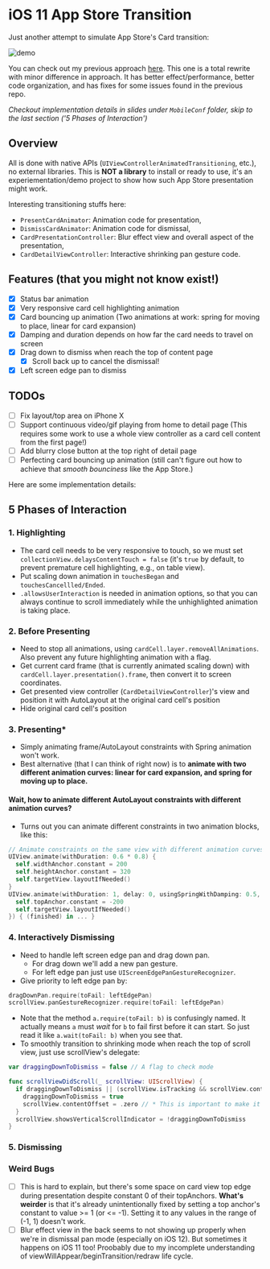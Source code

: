 # iOS 11 App Store Transition

Just another attempt to simulate App Store's Card transition:

![demo](https://raw.githubusercontent.com/aunnnn/AppStoreiOS11InteractiveTransition/master/appstoreios11demo.gif)

You can check out my previous approach [here](https://github.com/aunnnn/AppStoreiOS11InteractiveTransition_old). This one is a total rewrite with minor difference in approach. It has better effect/performance, better code organization, and has fixes for some issues found in the previous repo.

*Checkout implementation details in slides under `MobileConf` folder, skip to the last section ('5 Phases of Interaction')*

## Overview
All is done with native APIs (`UIViewControllerAnimatedTransitioning`, etc.), no external libraries. This is **NOT a library** to install or ready to use, it's an experiementation/demo project to show how such App Store presentation might work.

Interesting transitioning stuffs here:
- `PresentCardAnimator`: Animation code for presentation,
- `DismissCardAnimator`: Animation code for dismissal,
- `CardPresentationController`: Blur effect view and overall aspect of the presentation,
- `CardDetailViewController`: Interactive shrinking pan gesture code.

## Features (that you might not know exist!)
- [x] Status bar animation
- [x] Very responsive card cell highlighting animation
- [x] Card bouncing up animation (Two animations at work: spring for moving to place, linear for card expansion)
- [x] Damping and duration depends on how far the card needs to travel on screen
- [x] Drag down to dismiss when reach the top of content page
  - [x] Scroll back up to cancel the dismissal!
- [x] Left screen edge pan to dismiss

## TODOs
- [ ] Fix layout/top area on iPhone X
- [ ] Support continuous video/gif playing from home to detail page (This requires some work to use a whole view controller as a card cell content from the first page!)
- [ ] Add blurry close button at the top right of detail page
- [ ] Perfecting card bouncing up animation (still can't figure out how to achieve that *smooth bounciness* like the App Store.)

Here are some implementation details:

## 5 Phases of Interaction
### 1. Highlighting
- The card cell needs to be very responsive to touch, so we must set `collectionView.delaysContentTouch = false` (it's `true` by default, to prevent premature cell highlighting, e.g., on table view).
- Put scaling down animation in `touchesBegan` and `touchesCancellled/Ended`.
- `.allowsUserInteraction` is needed in animation options, so that you can always continue to scroll immediately while the unhighlighted animation is taking place.

### 2. Before Presenting
- Need to stop all animations, using `cardCell.layer.removeAllAnimations`. Also prevent any future highlighting animation with a flag.
- Get current card frame (that is currently animated scaling down) with `cardCell.layer.presentation().frame`, then convert it to screen coordinates.
- Get presented view controller (`CardDetailViewController`)'s view and position it with AutoLayout at the original card cell's position
- Hide original card cell's position

### 3. Presenting*
- Simply animating frame/AutoLayout constraints with Spring animation won't work.
- Best alternative (that I can think of right now) is to **animate with two different animation curves: linear for card expansion, and spring for moving up to place.**
#### Wait, how to animate different AutoLayout constraints with different animation curves?
- Turns out you can animate different constraints in two animation blocks, like this:
```swift
// Animate constraints on the same view with different animation curves
UIView.animate(withDuration: 0.6 * 0.8) {
  self.widthAnchor.constant = 200
  self.heightAnchor.constant = 320
  self.targetView.layoutIfNeeded()
}
UIView.animate(withDuration: 1, delay: 0, usingSpringWithDamping: 0.5, initialSpringVelocity: 0, options: [], animations: {
  self.topAnchor.constant = -200
  self.targetView.layoutIfNeeded()
}) { (finished) in ... }
```

### 4. Interactively Dismissing
- Need to handle left screen edge pan and drag down pan.
  - For drag down we'll add a new pan gesture.
  - For left edge pan just use `UIScreenEdgePanGestureRecognizer`.
- Give priority to left edge pan by:
```swift
dragDownPan.require(toFail: leftEdgePan)
scrollView.panGestureRecognizer.require(toFail: leftEdgePan)
```
  - Note that the method `a.require(toFail: b)` is confusingly named. It actually means `a` must *wait* for `b` to fail first before it can start. So just read it like `a.wait(toFail: b)` when you see that.
- To smoothly transition to shrinking mode when reach the top of scroll view, just use scrollView's delegate:
```swift
var draggingDownToDismiss = false // A flag to check mode

func scrollViewDidScroll(_ scrollView: UIScrollView) {
  if draggingDownToDismiss || (scrollView.isTracking && scrollView.contentOffset.y < 0) {
    draggingDownToDismiss = true
    scrollView.contentOffset = .zero // * This is important to make it stick at the top
  }
  scrollView.showsVerticalScrollIndicator = !draggingDownToDismiss
}
```

### 5. Dismissing

### Weird Bugs
- [ ] This is hard to explain, but there's some space on card view top edge during presentation despite constant 0 of their topAnchors. **What's weirder** is that it's already unintentionally fixed by setting a top anchor's constant to value >= 1 (or <= -1). Setting it to any values in the range of (-1, 1) doesn't work.
- [ ] Blur effect view in the back seems to not showing up properly when we're in dismissal pan mode (especially on iOS 12). But sometimes it happens on iOS 11 too! Proobably due to my incomplete understanding of viewWillAppear/beginTransition/redraw life cycle. 
